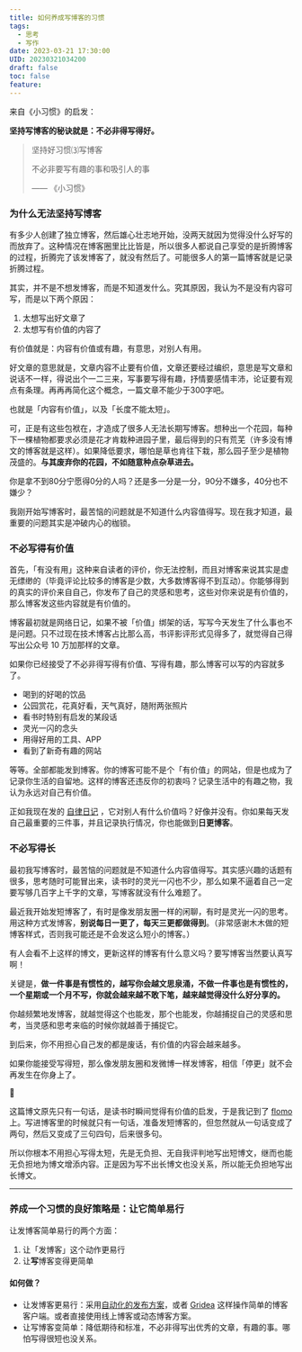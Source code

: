 ```yaml
---
title: 如何养成写博客的习惯
tags:
  - 思考
  - 写作
date: 2023-03-21 17:30:00
UID: 20230321034200
draft: false
toc: false
feature:
---
```


来自《小习惯》的启发：

**坚持写博客的秘诀就是：不必非得写得好。**

> 坚持好习惯⑶写博客
> 
> 不必非要写有趣的事和吸引人的事
> 
> —— 《小习惯》

<!--more-->

### 为什么无法坚持写博客

有多少人创建了独立博客，然后雄心壮志地开始，没两天就因为觉得没什么好写的而放弃了。这种情况在博客圈里比比皆是，所以很多人都说自己享受的是折腾博客的过程，折腾完了该发博客了，就没有然后了。可能很多人的第一篇博客就是记录折腾过程。

其实，并不是不想发博客，而是不知道发什么。究其原因，我认为不是没有内容可写，而是以下两个原因：
1. 太想写出好文章了
2. 太想写有价值的内容了


有价值就是：内容有价值或有趣，有意思，对别人有用。

好文章的意思就是，文章内容不止要有价值，文章还要经过编织，意思是写文章和说话不一样，得说出个一二三来，写事要写得有趣，抒情要感情丰沛，论证要有观点有条理。再再再简化这个概念，一篇文章不能少于300字吧。

也就是「内容有价值」，以及「长度不能太短」。

可，正是有这些包袱在，才造成了很多人无法长期写博客。想种出一个花园，每种下一棵植物都要求必须是花才肯栽种进园子里，最后得到的只有荒芜（许多没有博文的博客就是这样）。如果降低要求，哪怕是草也肯往下栽，那么园子至少是植物茂盛的。**与其废弃你的花园，不如随意种点杂草进去。**

你是拿不到80分宁愿得0分的人吗？还是多一分是一分，90分不嫌多，40分也不嫌少？

我刚开始写博客时，最苦恼的问题就是不知道什么内容值得写。现在我才知道，最重要的问题其实是冲破内心的枷锁。


### 不必写得有价值

首先，「有没有用」这种来自读者的评价，你无法控制，而且对博客来说其实是虚无缥缈的（毕竟评论比较多的博客是少数，大多数博客得不到互动）。你能够得到的真实的评价来自自己，你发布了自己的灵感和思考，这些对你来说是有价值的，那么博客发这些内容就是有价值的。

博客最初就是网络日记，如果不被「价值」绑架的话，写写今天发生了什么事也不是问题。只不过现在技术博客占比那么高，书评影评形式见得多了，就觉得自己得写出公众号 10 万加那样的文章。

如果你已经接受了不必非得写得有价值、写得有趣，那么博客可以写的内容就多了。
- 喝到的好喝的饮品
- 公园赏花，花真好看，天气真好，随附两张照片
- 看书时特别有启发的某段话
- 灵光一闪的念头
- 用得好用的工具、APP
- 看到了新奇有趣的网站

等等。全部都能发到博客。你的博客可能不是个「有价值」的网站，但是也成为了记录你生活的自留地。这样的博客还违反你的初衷吗？记录生活中的有趣之物，我认为永远对自己有价值。

正如我现在发的 [自律日记](https://lillianwho.com/posts/kill-the-procrastination-day1/) ，它对别人有什么价值吗？好像并没有。你如果每天发自己最重要的三件事，并且记录执行情况，你也能做到**日更博客**。

### 不必写得长

最初我写博客时，最苦恼的问题就是不知道什么内容值得写。其实感兴趣的话题有很多，思考随时可能冒出来，读书时的灵光一闪也不少，那么如果不逼着自己一定要写够几百字上千字的文章，写博客就没有什么难题了。

最近我开始发短博客了，有时是像发朋友圈一样的闲聊，有时是灵光一闪的思考。用这种方式发博客，**别说每日一更了，每天三更都做得到**。（非常感谢木木做的短博客样式，否则我可能还是不会发这么短小的博客。）

有人会看不上这样的博文，更新这样的博客有什么意义吗？要写博客当然要认真写啊！

关键是，**做一件事是有惯性的，越写你会越文思泉涌，不做一件事也是有惯性的，一个星期或一个月不写，你就会越来越不敢下笔，越来越觉得没什么好分享的。**

你越频繁地发博客，就越觉得这个也能发，那个也能发，你越捕捉自己的灵感和思考，当灵感和思考来临的时候你就越善于捕捉它。

到后来，你不用担心自己发的都是废话，有价值的内容会越来越多。


如果你能接受写得短，那么像发朋友圈和发微博一样发博客，相信「停更」就不会再发生在你身上了。

🌵

这篇博文原先只有一句话，是读书时瞬间觉得有价值的启发，于是我记到了 [flomo](https://lillianwho.com/posts/wo-cheng-ren-wo-cuo-dai-liao-flomo/) 上。写进博客里的时候就只有一句话，准备发短博客的，但忽然就从一句话变成了两句，然后又变成了三句四句，后来很多句。

所以你根本不用担心写得太短，先是无负担、无自我评判地写出短博文，继而也能无负担地为博文增添内容。正是因为写不出长博文也没关系，所以能无负担地写出长博文。


---

### 养成一个习惯的良好策略是：让它简单易行

让发博客简单易行的两个方面：
1.  让「发博客」这个动作更易行
2.  让**写**博客变得更简单

#### 如何做？

-   让发博客更易行：采用[自动化的发布方案](https://lillianwho.com/posts-hugo-cloudflare/)，或者 [Gridea](https://open.gridea.dev) 这样操作简单的博客客户端。或者直接使用线上博客或动态博客方案。
-   让写博客变简单：降低期待和标准，不必非得写出优秀的文章，有趣的事。哪怕写得很短也没关系。
